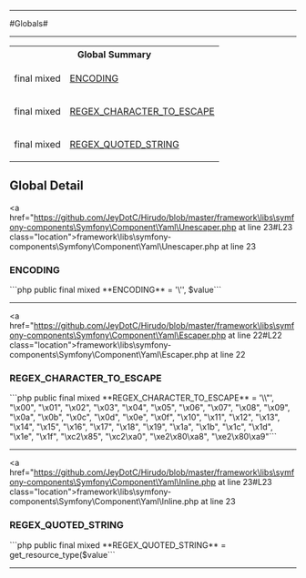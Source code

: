 - - -

#Globals#

- - -

<table id="summary_global" class="title">
<tr><th colspan="2" class="title">Global Summary</th></tr>
<tr>
<td class="nx">final  mixed</td>
<td class="description"><p class="name"><a href="#ENCODING">ENCODING</a></p></td>
</tr>
<tr>
<td class="nx">final  mixed</td>
<td class="description"><p class="name"><a href="#REGEX_CHARACTER_TO_ESCAPE">REGEX_CHARACTER_TO_ESCAPE</a></p></td>
</tr>
<tr>
<td class="nx">final  mixed</td>
<td class="description"><p class="name"><a href="#REGEX_QUOTED_STRING">REGEX_QUOTED_STRING</a></p></td>
</tr>
</table>

<h2 id="detail_global">Global Detail</h2>

<a href="https://github.com/JeyDotC/Hirudo/blob/master/framework\libs\symfony-components\Symfony\Component\Yaml\Unescaper.php at line 23#L23 class="location">framework\libs\symfony-components\Symfony\Component\Yaml\Unescaper.php at line 23</a>

<h3 id="ENCODING">ENCODING</h3>
```php
public final  mixed **ENCODING** = '\'', $value```
<div class="details">
</div>

- - -


<a href="https://github.com/JeyDotC/Hirudo/blob/master/framework\libs\symfony-components\Symfony\Component\Yaml\Escaper.php at line 22#L22 class="location">framework\libs\symfony-components\Symfony\Component\Yaml\Escaper.php at line 22</a>

<h3 id="REGEX_CHARACTER_TO_ESCAPE">REGEX_CHARACTER_TO_ESCAPE</h3>
```php
public final  mixed **REGEX_CHARACTER_TO_ESCAPE** = '\\&quot;',
                                     &quot;\x00&quot;,  &quot;\x01&quot;,  &quot;\x02&quot;,  &quot;\x03&quot;,  &quot;\x04&quot;,  &quot;\x05&quot;,  &quot;\x06&quot;,  &quot;\x07&quot;,
                                     &quot;\x08&quot;,  &quot;\x09&quot;,  &quot;\x0a&quot;,  &quot;\x0b&quot;,  &quot;\x0c&quot;,  &quot;\x0d&quot;,  &quot;\x0e&quot;,  &quot;\x0f&quot;,
                                     &quot;\x10&quot;,  &quot;\x11&quot;,  &quot;\x12&quot;,  &quot;\x13&quot;,  &quot;\x14&quot;,  &quot;\x15&quot;,  &quot;\x16&quot;,  &quot;\x17&quot;,
                                     &quot;\x18&quot;,  &quot;\x19&quot;,  &quot;\x1a&quot;,  &quot;\x1b&quot;,  &quot;\x1c&quot;,  &quot;\x1d&quot;,  &quot;\x1e&quot;,  &quot;\x1f&quot;,
                                     &quot;\xc2\x85&quot;, &quot;\xc2\xa0&quot;, &quot;\xe2\x80\xa8&quot;, &quot;\xe2\x80\xa9&quot;```
<div class="details">
</div>

- - -


<a href="https://github.com/JeyDotC/Hirudo/blob/master/framework\libs\symfony-components\Symfony\Component\Yaml\Inline.php at line 23#L23 class="location">framework\libs\symfony-components\Symfony\Component\Yaml\Inline.php at line 23</a>

<h3 id="REGEX_QUOTED_STRING">REGEX_QUOTED_STRING</h3>
```php
public final  mixed **REGEX_QUOTED_STRING** = get_resource_type($value```
<div class="details">
</div>

- - -

